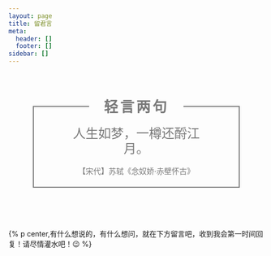 ```yaml
---
layout: page
title: 留君言
meta:
  header: []
  footer: []
sidebar: []
---
```

<div class="toc-container">
  <div class="toc" style="background: none;">
  </div>
</div>
<div class="entry-content">
  <div class="poem-wrap">
    <div class="poem-border poem-left">
    </div>
    <div class="poem-border poem-right">
    </div>
    <h1>
    轻言两句</h1>
    <p id="poem">
    人生如梦，一樽还酹江月。</p>
    <p id="info">
    【宋代】苏轼《念奴娇·赤壁怀古》</p>
  </div>
</div>

{% p center,有什么想说的，有什么想问，就在下方留言吧，收到我会第一时间回复！请尽情灌水吧！😉 %}

<style>
.poem-wrap {
    position: relative;
    width: 730px;
    max-width: 80%;
    border: 2px solid #797979;
    border-top: 0;
    text-align: center;
    margin: 80px auto;
}

.poem-wrap h1 {
    position: relative;
    margin-top: -20px;
    display: inline-block;
    letter-spacing: 4px;
    color: #797979;
    border-bottom: none;
    font-weight:bold;
}
.poem-wrap h1:before{
    height:0;
}
.poem-wrap p {
    width: 70%;
    margin: auto;
    line-height: 30px;
    color: #797979;
}

.poem-wrap p#poem {
    text-align: center;
    font-size: 25px;
}

.poem-wrap p#info {
    text-align: center;
    font-size: 15px;
    margin: 15px auto;
}

.poem-border {
    position: absolute;
    height: 2px;
    width: 27%;
    background-color: #797979;
}

.poem-right {
    right: 0;
}

.poem-left {
    left: 0;
}

@media (max-width: 685px) {
    .poem-border {
        width: 18%;
    }
}

@media (max-width: 500px) {
    .poem-wrap {
        margin-top: 60px;
        margin-bottom: 20px;
        border-top: 2px solid #797979;
    }

    .poem-wrap h1 {
        margin: 20px 6px;
    }

    .poem-border {
        display: none;
    }
}
</style>